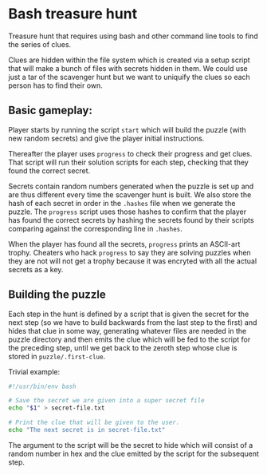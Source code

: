 # Bash treasure hunt

Treasure hunt that requires using bash and other command line tools to find the
series of clues.

Clues are hidden within the file system which is created via a setup script that
will make a bunch of files with secrets hidden in them. We could use just a tar
of the scavenger hunt but we want to uniquify the clues so each person has to
find their own.

## Basic gameplay:

Player starts by running the script `start` which will build the puzzle (with
new random secrets) and give the player initial instructions.

Thereafter the player uses `progress` to check their progress and get clues.
That script will run their solution scripts for each step, checking that they
found the correct secret.

Secrets contain random numbers generated when the puzzle is set up and are thus
different every time the scavenger hunt is built. We also store the hash of each
secret in order in the `.hashes` file when we generate the puzzle. The
`progress` script uses those hashes to confirm that the player has found the
correct secrets by hashing the secrets found by their scripts comparing against
the corresponding line in `.hashes`.

When the player has found all the secrets, `progress` prints an ASCII-art
trophy. Cheaters who hack `progress` to say they are solving puzzles when they
are not will not get a trophy because it was encryted with all the actual
secrets as a key.

## Building the puzzle

Each step in the hunt is defined by a script that is given the secret for the
next step (so we have to build backwards from the last step to the first) and
hides that clue in some way, generating whatever files are needed in the puzzle
directory and then emits the clue which will be fed to the script for the
preceding step, until we get back to the zeroth step whose clue is stored in
`puzzle/.first-clue`.

Trivial example:

```bash
#!/usr/bin/env bash

# Save the secret we are given into a super secret file
echo "$1" > secret-file.txt

# Print the clue that will be given to the user.
echo "The next secret is in secret-file.txt"
```

The argument to the script will be the secret to hide which will consist of a
random number in hex and the clue emitted by the script for the subsequent step.
